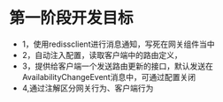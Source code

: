 # 第一阶段开发目标
- 1，使用redissclient进行消息通知，写死在网关组件当中
- 2，自动注入配置，读取客户端中的路由定义，
- 3，提供给客户端一个发送路由更新的接口，默认发送在AvailabilityChangeEvent<ReadinessState>消息中，可通过配置关闭
- 4,通过注解区分网关行为、客户端行为
